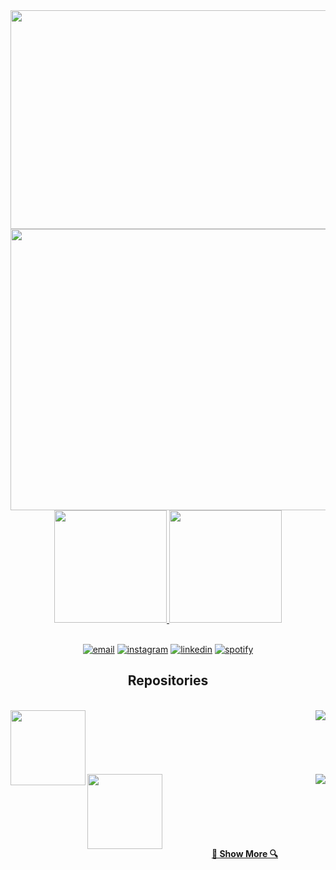 
  <div class="container">
  <div>
    <img height="350px" width="1000px" src="https://github.com/andersonllopes/andersonllopes/blob/main/images/bem_vindo.gif"/>
    <img height="450px" width="1000px" src="https://github.com/andersonllopes/andersonllopes/blob/main/images/anderson.gif"/>
  </div>

  <div align= "center">
    <a href="https://github.com/andersonllopes">
    <img height="180em" src="https://github-readme-stats.vercel.app/api?username=andersonllopes&show_icons=true&title_color=d41313&icon_color=d41313&text_color=ffff&bg_color=0,000000,000000&include_all_commits=true&count_private=true"/>
    <img height="180em" src="https://github-readme-stats.vercel.app/api/top-langs/?username=andersonllopes&layout=compact&langs_count=7&title_color=d41313&icon_color=d41313&text_color=ffff&bg_color=0,000000,000000"/>
  </div>
  <br>
  <p align="center">
    <a href="mailto:anderson2009@gmail.com" target="_blank"><img src="https://img.icons8.com/color/96/000000/gmail.png" alt="email"/></a>
    <a href="https://www.instagram.com/andersonllopes_" target="_blank"><img src="https://img.icons8.com/color/96/000000/instagram-new.png" alt="instagram"/></a>
    <a href="https://www.linkedin.com/in/anderson-lopes-b4b83713a/" target="_blank"><img src="https://img.icons8.com/color/96/000000/linkedin.png" alt="linkedin"/></a>
    <a href="https://open.spotify.com/user/22e6xkeh4iobxrq5mnoedzqyq" target="_blank"><img src="https://img.icons8.com/color/96/000000/spotify--v1.png" alt="spotify"/></a>
  </p>

  <h2 align="center">Repositories</h2>
 <br>
  <div align= "center">
   <a align="right" href="https://github.com/andersonllopes/CRUD-Angular-Project-Full" title="CRUD-Angular-Project-Full"><img align="left" height="120em" src="https://github-readme-stats.vercel.app/api/pin/?username=andersonllopes&repo=CRUD-Angular-Project-Full&title_color=d41313&icon_color=d41313&text_color=ffff&bg_color=0,000000,000000">
   <a align="left" href="https://github.com/andersonllopes/Hamburgueria2.0" title="Hamburgueria2.0"><img align="right" src="https://github-readme-stats.vercel.app/api/pin/?username=andersonllopes&repo=Hamburgueria2.0&title_color=d41313&icon_color=d41313&text_color=ffff&bg_color=0,000000,000000"></a>
  </div>
  <br><br>
  <br><br><br><br>
  <div align= "center">
   <a align="right" href="https://github.com/andersonllopes/CRUD-Angular-Project-Full" title="CRUD-Angular-Project-Full"><img align="left" height="120em" src="https://github-readme-stats.vercel.app/api/pin/?username=andersonllopes&repo=CRUD-Angular-Project-Full&title_color=d41313&icon_color=d41313&text_color=ffff&bg_color=0,000000,000000">
   <a align="left" href="https://github.com/andersonllopes/Hamburgueria2.0" title="Hamburgueria2.0"><img align="right" src="https://github-readme-stats.vercel.app/api/pin/?username=andersonllopes&repo=Hamburgueria2.0&title_color=d41313&icon_color=d41313&text_color=ffff&bg_color=0,000000,000000"></a>
  </div>
    
  <br><br><br><br><br>
  <h4 align="center">
    <a href="https://github.com/andersonllopes?tab=repositories" title="Show Repositories">🔎 Show More 🔍</a>
  </h4>